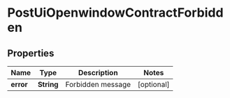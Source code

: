 
# PostUiOpenwindowContractForbidden

## Properties
Name | Type | Description | Notes
------------ | ------------- | ------------- | -------------
**error** | **String** | Forbidden message |  [optional]



